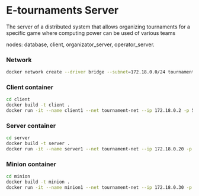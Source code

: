 # E-tournaments Server

The server of a distributed system that allows
organizing tournaments for a specific game where computing power can be used
of various teams

nodes: database, client, organizator_server, operator_server.

### Network
```bash
docker network create --driver bridge --subnet=172.18.0.0/24 tournament-net
```

### Client container 
```bash
cd client
docker build -t client .
docker run -it --name client1 --net tournament-net --ip 172.18.0.2 -p 5000:5000 client
```
### Server container 
```bash
cd server
docker build -t server .
docker run -it --name server1 --net tournament-net --ip 172.18.0.20 -p 8080:8080 server
```
### Minion container 
```bash
cd minion
docker build -t minion .
docker run -it --name minion1 --net tournament-net --ip 172.18.0.30 -p 8020:8020 minion
```